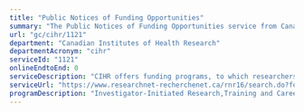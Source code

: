 ```yaml
---
title: "Public Notices of Funding Opportunities"
summary: "The Public Notices of Funding Opportunities service from Canadian Institutes of Health Research is not available end-to-end online, according to the GC Service Inventory."
url: "gc/cihr/1121"
department: "Canadian Institutes of Health Research"
departmentAcronym: "cihr"
serviceId: "1121"
onlineEndtoEnd: 0
serviceDescription: "CIHR offers funding programs, to which researchers or trainees may apply to request financial support for health research and/or health research training. Notice of upcoming funding opportunities are communicated through the CIHR website in a searchable database and in electronic news bulletins by email."
serviceUrl: "https://www.researchnet-recherchenet.ca/rnr16/search.do?fodAgency=CIHR&fodLanguage=E&view=currentOpps"
programDescription: "Investigator-Initiated Research,Training and Career Support,Research in Priority Areas"
---
```

